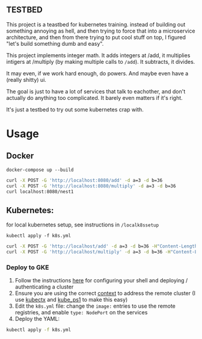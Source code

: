 ## TESTBED

This project is a teastbed for kubernetes training. instead of building out something annoying as hell, and then trying to force that into a microservice architecture, and then from there trying to put cool stuff on top, I figured "let's build something dumb and easy".

This project implements integer math. It adds integers at /add, it multiplies intigers at /multiply (by making multiple calls to `/add`). It subtracts, it divides. 

It may even, if we work hard enough, do powers. And maybe even have a (really shitty) ui. 

The goal is just to have a lot of services that talk to eachother, and don't actually do anything too complicated. It barely even matters if it's right. 

It's just a testbed to try out some kubernetes crap with. 




# Usage

## Docker

`docker-compose up --build`

```bash
curl -X POST -G 'http://localhost:8080/add' -d a=3 -d b=36
curl -X POST -G 'http://localhost:8080/multiply' -d a=3 -d b=36
curl localhost:8080/nest1
```


## Kubernetes:
for local kubernetes setup, see instructions in `/localk8ssetup`

`kubectl apply -f k8s.yml`

```bash
curl -X POST -G 'http://localhost/add' -d a=3 -d b=36 -H"Content-Length:0"
curl -X POST -G 'http://localhost/multiply' -d a=3 -d b=36 -H"Content-Length:0"
```

### Deploy to GKE

1) Follow the instructions [here](https://cloud.google.com/kubernetes-engine/docs/quickstart) for configuring your shell and deploying / authenticating a cluster
2) Ensure you are using the correct [context](https://kubernetes.io/docs/tasks/access-application-cluster/configure-access-multiple-clusters/) to address the remote cluster (I use [kubectx](https://github.com/ahmetb/kubectx) and [kube_ps1](https://github.com/jonmosco/kube-ps1) to make this easy)
3) Edit the `k8s.yml` file: change the `image:` entries to use the remote registries, and enable `type: NodePort` on the services
4) Deploy the YAML: 
```bash
kubectl apply -f k8s.yml
```